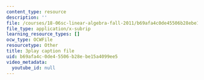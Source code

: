 ```yaml
---
content_type: resource
description: ''
file: /courses/18-06sc-linear-algebra-fall-2011/b69afa4c0de45506b28ebe15a4099ee5_GLFg2UBMAxc.vtt
file_type: application/x-subrip
learning_resource_types: []
ocw_type: OCWFile
resourcetype: Other
title: 3play caption file
uid: b69afa4c-0de4-5506-b28e-be15a4099ee5
video_metadata:
  youtube_id: null
---
```

